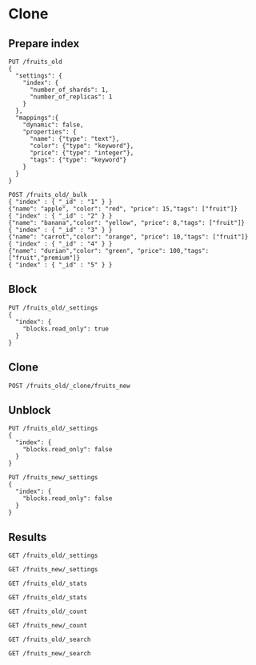 # Clone

## Prepare index

```shell
PUT /fruits_old
{
  "settings": {
    "index": {
      "number_of_shards": 1,  
      "number_of_replicas": 1
    }
  },
  "mappings":{
    "dynamic": false,
    "properties": {
      "name": {"type": "text"},
      "color": {"type": "keyword"},
      "price": {"type": "integer"},
      "tags": {"type": "keyword"}
    }
  }
}
```

```shell
POST /fruits_old/_bulk
{ "index" : { "_id" : "1" } }
{"name": "apple", "color": "red", "price": 15,"tags": ["fruit"]}
{ "index" : { "_id" : "2" } }
{"name": "banana","color": "yellow", "price": 8,"tags": ["fruit"]}
{ "index" : { "_id" : "3" } }
{"name": "carrot","color": "orange", "price": 10,"tags": ["fruit"]}
{ "index" : { "_id" : "4" } }
{"name": "durian","color": "green", "price": 100,"tags": ["fruit","premium"]}
{ "index" : { "_id" : "5" } }
```

## Block

```shell
PUT /fruits_old/_settings
{
  "index": {
    "blocks.read_only": true
  }
}
```

## Clone

```shell
POST /fruits_old/_clone/fruits_new
```

## Unblock

```shell
PUT /fruits_old/_settings
{
  "index": {
    "blocks.read_only": false
  }
}
```

```shell
PUT /fruits_new/_settings
{
  "index": {
    "blocks.read_only": false
  }
}
```

## Results

```shell
GET /fruits_old/_settings
```

```shell
GET /fruits_new/_settings
```

```shell
GET /fruits_old/_stats
```

```shell
GET /fruits_old/_stats
```

```shell
GET /fruits_old/_count
```

```shell
GET /fruits_new/_count
```

```shell
GET /fruits_old/_search
```

```shell
GET /fruits_new/_search
```
